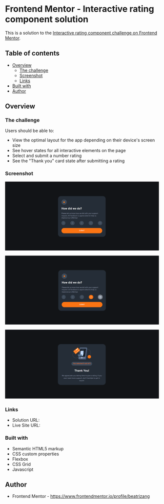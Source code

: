 # Frontend Mentor - Interactive rating component solution

This is a solution to the [Interactive rating component challenge on Frontend Mentor](https://www.frontendmentor.io/challenges/interactive-rating-component-koxpeBUmI). 

## Table of contents

- [Overview](#overview)
  - [The challenge](#the-challenge)
  - [Screenshot](#screenshot)
  - [Links](#links)
- [Built with](#built-with)
- [Author](#author)


## Overview

### The challenge

Users should be able to:

- View the optimal layout for the app depending on their device's screen size
- See hover states for all interactive elements on the page
- Select and submit a number rating
- See the "Thank you" card state after submitting a rating

### Screenshot

![](/images/screen1.png)

![](/images/screen2.png)

![](/images/screen3.png)



### Links

- Solution URL: 
- Live Site URL: 

### Built with

- Semantic HTML5 markup
- CSS custom properties
- Flexbox
- CSS Grid
- Javascript

## Author

- Frontend Mentor - https://www.frontendmentor.io/profile/beatrizang


